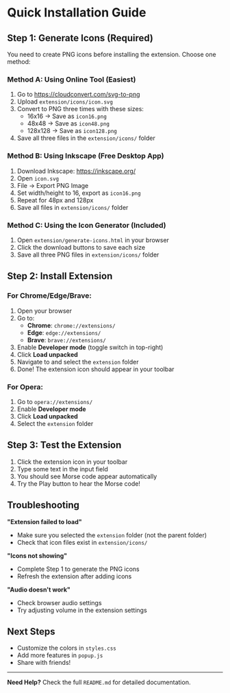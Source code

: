 # Quick Installation Guide

## Step 1: Generate Icons (Required)

You need to create PNG icons before installing the extension. Choose one method:

### Method A: Using Online Tool (Easiest)
1. Go to https://cloudconvert.com/svg-to-png
2. Upload `extension/icons/icon.svg`
3. Convert to PNG three times with these sizes:
   - 16x16 → Save as `icon16.png`
   - 48x48 → Save as `icon48.png`
   - 128x128 → Save as `icon128.png`
4. Save all three files in the `extension/icons/` folder

### Method B: Using Inkscape (Free Desktop App)
1. Download Inkscape: https://inkscape.org/
2. Open `icon.svg`
3. File → Export PNG Image
4. Set width/height to 16, export as `icon16.png`
5. Repeat for 48px and 128px
6. Save all files in `extension/icons/` folder

### Method C: Using the Icon Generator (Included)
1. Open `extension/generate-icons.html` in your browser
2. Click the download buttons to save each size
3. Save all three PNG files in `extension/icons/` folder

## Step 2: Install Extension

### For Chrome/Edge/Brave:
1. Open your browser
2. Go to:
   - **Chrome**: `chrome://extensions/`
   - **Edge**: `edge://extensions/`
   - **Brave**: `brave://extensions/`
3. Enable **Developer mode** (toggle switch in top-right)
4. Click **Load unpacked**
5. Navigate to and select the `extension` folder
6. Done! The extension icon should appear in your toolbar

### For Opera:
1. Go to `opera://extensions/`
2. Enable **Developer mode**
3. Click **Load unpacked**
4. Select the `extension` folder

## Step 3: Test the Extension

1. Click the extension icon in your toolbar
2. Type some text in the input field
3. You should see Morse code appear automatically
4. Try the Play button to hear the Morse code!

## Troubleshooting

**"Extension failed to load"**
- Make sure you selected the `extension` folder (not the parent folder)
- Check that icon files exist in `extension/icons/`

**"Icons not showing"**
- Complete Step 1 to generate the PNG icons
- Refresh the extension after adding icons

**"Audio doesn't work"**
- Check browser audio settings
- Try adjusting volume in the extension settings

## Next Steps

- Customize the colors in `styles.css`
- Add more features in `popup.js`
- Share with friends!

---

**Need Help?** Check the full `README.md` for detailed documentation.


